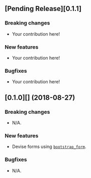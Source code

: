 ## [Pending Release][0.1.1]

### Breaking changes

* Your contribution here!

### New features

* Your contribution here!

### Bugfixes

* Your contribution here!

## [0.1.0][] (2018-08-27)

### Breaking changes

* N/A.

### New features

* Devise forms using [`bootstrap_form`](https://github.com/bootstrap-ruby/bootstrap_form).

### Bugfixes

* N/A.
